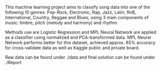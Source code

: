 This machine learning project aims to classify song data into one of the following 10 genres: Pop-Rock, Electronic, Rap, Jazz, Latin, RnB, International, Country, Reggae and Blues; using 3 main components of music: timbre, pitch (melody and harmony) and rhythm. 

Methods use are Logistic Regression and MPL Neural Network are applied as a classifier using normalized and PCA-transformed data. MPL Neural Network performs better for this dataset, achieved approx. 65% accuracy for cross-validate data as well as Kaggle public and private board. 

Raw data can be found under ./data and final solution can be found under ./Report
